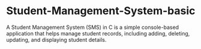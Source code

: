 # Student-Management-System-basic

A Student Management System (SMS) in C is a simple console-based application that helps manage student records, including adding, deleting, updating, and displaying student details.
